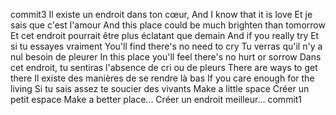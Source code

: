 commit3
Il existe un endroit dans ton cœur,
And I know that it is love
Et je sais que c'est l'amour
And this place could be much brighten than tomorrow
Et cet endroit pourrait être plus éclatant que demain
And if you really try
Et si tu essayes vraiment
You'll find there's no need to cry
Tu verras qu'il n'y a nul besoin de pleurer
In this place you'll feel there's no hurt or sorrow
Dans cet endroit, tu sentiras l'absence de cri ou de pleurs
There are ways to get there
Il existe des manières de se rendre là bas
If you care enough for the living
Si tu sais assez te soucier des vivants
Make a little space
Créer un petit espace
Make a better place...
Créer un endroit meilleur...
commit1

